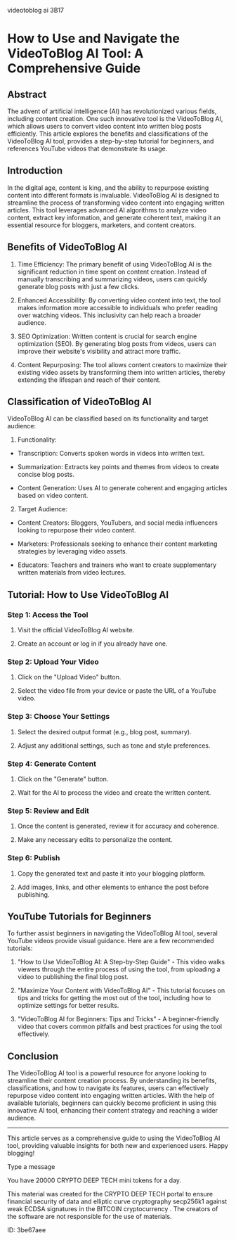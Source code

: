 videotoblog ai 3B17
# How to Use and Navigate the VideoToBlog AI Tool: A Comprehensive Guide



## Abstract



The advent of artificial intelligence (AI) has revolutionized various fields, including content creation. One such innovative tool is the VideoToBlog AI, which allows users to convert video content into written blog posts efficiently. This article explores the benefits and classifications of the VideoToBlog AI tool, provides a step-by-step tutorial for beginners, and references YouTube videos that demonstrate its usage.



## Introduction



In the digital age, content is king, and the ability to repurpose existing content into different formats is invaluable. VideoToBlog AI is designed to streamline the process of transforming video content into engaging written articles. This tool leverages advanced AI algorithms to analyze video content, extract key information, and generate coherent text, making it an essential resource for bloggers, marketers, and content creators.



## Benefits of VideoToBlog AI



1. Time Efficiency: The primary benefit of using VideoToBlog AI is the significant reduction in time spent on content creation. Instead of manually transcribing and summarizing videos, users can quickly generate blog posts with just a few clicks.



2. Enhanced Accessibility: By converting video content into text, the tool makes information more accessible to individuals who prefer reading over watching videos. This inclusivity can help reach a broader audience.



3. SEO Optimization: Written content is crucial for search engine optimization (SEO). By generating blog posts from videos, users can improve their website's visibility and attract more traffic.



4. Content Repurposing: The tool allows content creators to maximize their existing video assets by transforming them into written articles, thereby extending the lifespan and reach of their content.



## Classification of VideoToBlog AI



VideoToBlog AI can be classified based on its functionality and target audience:



1. Functionality:

- Transcription: Converts spoken words in videos into written text.

- Summarization: Extracts key points and themes from videos to create concise blog posts.

- Content Generation: Uses AI to generate coherent and engaging articles based on video content.



2. Target Audience:

- Content Creators: Bloggers, YouTubers, and social media influencers looking to repurpose their video content.

- Marketers: Professionals seeking to enhance their content marketing strategies by leveraging video assets.

- Educators: Teachers and trainers who want to create supplementary written materials from video lectures.



## Tutorial: How to Use VideoToBlog AI



### Step 1: Access the Tool



1. Visit the official VideoToBlog AI website.

2. Create an account or log in if you already have one.



### Step 2: Upload Your Video



1. Click on the "Upload Video" button.

2. Select the video file from your device or paste the URL of a YouTube video.



### Step 3: Choose Your Settings



1. Select the desired output format (e.g., blog post, summary).

2. Adjust any additional settings, such as tone and style preferences.



### Step 4: Generate Content



1. Click on the "Generate" button.

2. Wait for the AI to process the video and create the written content.



### Step 5: Review and Edit



1. Once the content is generated, review it for accuracy and coherence.

2. Make any necessary edits to personalize the content.



### Step 6: Publish



1. Copy the generated text and paste it into your blogging platform.

2. Add images, links, and other elements to enhance the post before publishing.



## YouTube Tutorials for Beginners



To further assist beginners in navigating the VideoToBlog AI tool, several YouTube videos provide visual guidance. Here are a few recommended tutorials:



1. "How to Use VideoToBlog AI: A Step-by-Step Guide" - This video walks viewers through the entire process of using the tool, from uploading a video to publishing the final blog post.



2. "Maximize Your Content with VideoToBlog AI" - This tutorial focuses on tips and tricks for getting the most out of the tool, including how to optimize settings for better results.



3. "VideoToBlog AI for Beginners: Tips and Tricks" - A beginner-friendly video that covers common pitfalls and best practices for using the tool effectively.



## Conclusion



The VideoToBlog AI tool is a powerful resource for anyone looking to streamline their content creation process. By understanding its benefits, classifications, and how to navigate its features, users can effectively repurpose video content into engaging written articles. With the help of available tutorials, beginners can quickly become proficient in using this innovative AI tool, enhancing their content strategy and reaching a wider audience.



---



This article serves as a comprehensive guide to using the VideoToBlog AI tool, providing valuable insights for both new and experienced users. Happy blogging!



Type a message

You have 20000 CRYPTO DEEP TECH mini tokens for a day.


This material was created for the  CRYPTO DEEP TECH portal  to ensure financial security of data and elliptic curve cryptography  secp256k1 against weak ECDSA  signatures   in the  BITCOIN cryptocurrency . The creators of the software are not responsible for the use of materials.

 ID: 3be67aee
